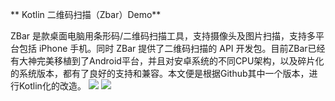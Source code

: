 ** Kotlin 二维码扫描（Zbar）Demo**

ZBar 是款桌面电脑用条形码/二维码扫描工具，支持摄像头及图片扫描，支持多平台包括 iPhone 手机。同时 ZBar 提供了二维码扫描的 API 开发包。目前ZBar已经有大神完美移植到了Android平台，并且对安卓系统的不同CPU架构，以及碎片化的系统版本，都有了良好的支持和兼容。本文便是根据Github其中一个版本，进行Kotlin化的改造。
![](https://www.51kotliner.com/Public/Uploads/2017-06-05/5934b5d6a0a06.png)
![](https://www.51kotliner.com/Public/Uploads/2017-06-05/5934b5e052fef.png)
